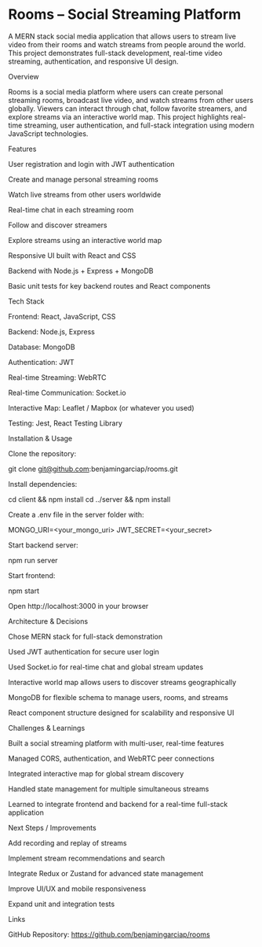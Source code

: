 # Rooms – Social Streaming Platform

A MERN stack social media application that allows users to stream live video from their rooms and watch streams from people around the world. This project demonstrates full-stack development, real-time video streaming, authentication, and responsive UI design.

Overview

Rooms is a social media platform where users can create personal streaming rooms, broadcast live video, and watch streams from other users globally. Viewers can interact through chat, follow favorite streamers, and explore streams via an interactive world map. This project highlights real-time streaming, user authentication, and full-stack integration using modern JavaScript technologies.

Features

User registration and login with JWT authentication

Create and manage personal streaming rooms

Watch live streams from other users worldwide

Real-time chat in each streaming room

Follow and discover streamers

Explore streams using an interactive world map

Responsive UI built with React and CSS

Backend with Node.js + Express + MongoDB

Basic unit tests for key backend routes and React components

Tech Stack

Frontend: React, JavaScript, CSS

Backend: Node.js, Express

Database: MongoDB

Authentication: JWT

Real-time Streaming: WebRTC

Real-time Communication: Socket.io

Interactive Map: Leaflet / Mapbox (or whatever you used)

Testing: Jest, React Testing Library

Installation & Usage

Clone the repository:

git clone git@github.com:benjamingarciap/rooms.git


Install dependencies:

cd client && npm install
cd ../server && npm install


Create a .env file in the server folder with:

MONGO_URI=<your_mongo_uri>
JWT_SECRET=<your_secret>


Start backend server:

npm run server


Start frontend:

npm start


Open http://localhost:3000
 in your browser

Architecture & Decisions

Chose MERN stack for full-stack demonstration

Used JWT authentication for secure user login

Used Socket.io for real-time chat and global stream updates

Interactive world map allows users to discover streams geographically

MongoDB for flexible schema to manage users, rooms, and streams

React component structure designed for scalability and responsive UI

Challenges & Learnings

Built a social streaming platform with multi-user, real-time features

Managed CORS, authentication, and WebRTC peer connections

Integrated interactive map for global stream discovery

Handled state management for multiple simultaneous streams

Learned to integrate frontend and backend for a real-time full-stack application

Next Steps / Improvements

Add recording and replay of streams

Implement stream recommendations and search

Integrate Redux or Zustand for advanced state management

Improve UI/UX and mobile responsiveness

Expand unit and integration tests

Links

GitHub Repository: https://github.com/benjamingarciap/rooms
